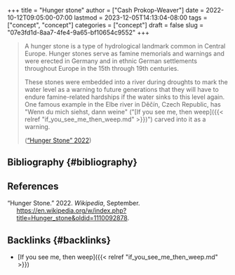 +++
title = "Hunger stone"
author = ["Cash Prokop-Weaver"]
date = 2022-10-12T09:05:00-07:00
lastmod = 2023-12-05T14:13:04-08:00
tags = ["concept", "concept"]
categories = ["concept"]
draft = false
slug = "07e3fd1d-8aa7-4fe4-9a65-bf10654c9552"
+++

> A hunger stone is a type of hydrological landmark common in Central Europe. Hunger stones serve as famine memorials and warnings and were erected in Germany and in ethnic German settlements throughout Europe in the 15th through 19th centuries.
>
> These stones were embedded into a river during droughts to mark the water level as a warning to future generations that they will have to endure famine-related hardships if the water sinks to this level again. One famous example in the Elbe river in Děčín, Czech Republic, has "Wenn du mich siehst, dann weine" ("[If you see me, then weep]({{< relref "if_you_see_me_then_weep.md" >}})") carved into it as a warning.
>
> (<a href="#citeproc_bib_item_1">“Hunger Stone” 2022</a>)


## Bibliography {#bibliography}

## References

<style>.csl-entry{text-indent: -1.5em; margin-left: 1.5em;}</style><div class="csl-bib-body">
  <div class="csl-entry"><a id="citeproc_bib_item_1"></a>“Hunger Stone.” 2022. <i>Wikipedia</i>, September. <a href="https://en.wikipedia.org/w/index.php?title=Hunger_stone&oldid=1110092878">https://en.wikipedia.org/w/index.php?title=Hunger_stone&#38;oldid=1110092878</a>.</div>
</div>


## Backlinks {#backlinks}

-   [If you see me, then weep]({{< relref "if_you_see_me_then_weep.md" >}})

